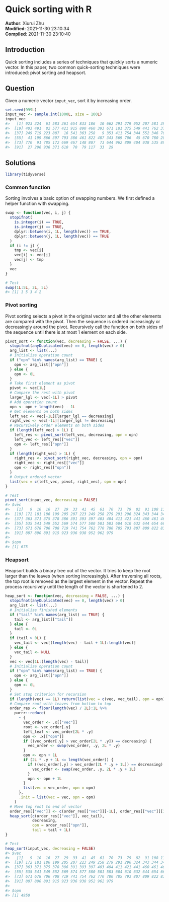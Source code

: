 
# Quick sorting with R

**Author**: Xiurui Zhu<br /> **Modified**: 2021-11-30 23:10:34<br />
**Compiled**: 2021-11-30 23:10:40

## Introduction

Quick sorting includes a series of techniques that quickly sorts a
numeric vector. In this paper, two common quick-sorting techniques were
introduced: pivot sorting and heapsort.

## Question

Given a numeric vector `input_vec`, sort it by increasing order.

``` r
set.seed(999L)
input_vec <- sample.int(1000L, size = 100L)
input_vec
#>   [1] 923 324  61 583 361 654 833 186  10 662 291 279 952 207 581 391 678 574
#>  [19] 403 491  82 577 421 915 890 460 393 671 181 375 549 441 762 378 580 632
#>  [37] 249 719 223 887  16 541 363 258   9 353 411 754 344 552 346 708 604 836
#>  [55]  41 199 866 397 793 386 461 822 487 343 569 706  45 670 780 205 108 159
#>  [73] 770  91 785 172 669 467 148 807  73 644 962 809 404 938 535 891 979 741
#>  [91]  27 296 936 371 610  70  79 117  33  29
```

## Solutions

``` r
library(tidyverse)
```

### Common function

Sorting involves a basic option of swapping numbers. We first defined a
helper function with swapping.

``` r
swap <- function(vec, i, j) {
  stopifnot(
    is.integer(i) == TRUE,
    is.integer(j) == TRUE,
    dplyr::between(i, 1L, length(vec)) == TRUE,
    dplyr::between(j, 1L, length(vec)) == TRUE
  )
  if (i != j) {
    tmp <- vec[i]
    vec[i] <- vec[j]
    vec[j] <- tmp
  }
  vec
}

# Test
swap(1L:5L, 2L, 5L)
#> [1] 1 5 3 4 2
```

### Pivot sorting

Pivot sorting selects a pivot in the original vector and all the other
elements are compared with the pivot. Then the sequence is ordered
increasingly or decreasingly around the pivot. Recursively call the
function on both sides of the sequence until there is at most 1 element
on each side.

``` r
pivot_sort <- function(vec, decreasing = FALSE, ...) {
  stopifnot(anyDuplicated(vec) == 0, length(vec) > 0)
  arg_list <- list(...)
  # Initialize operation count
  if ("opn" %in% names(arg_list) == TRUE) {
    opn <- arg_list[["opn"]]
  } else {
    opn <- 0L
  }
  # Take first element as pivot
  pivot <- vec[1L]
  # Compare the rest with pivot
  larger_lgl <- vec[-1L] > pivot
  # Add operation count
  opn <- opn + length(vec) - 1L
  # Get elements on both sides
  left_vec <- vec[-1L][larger_lgl == decreasing]
  right_vec <- vec[-1L][larger_lgl != decreasing]
  # Recursively order elements on both sides
  if (length(left_vec) > 1L) {
    left_res <- pivot_sort(left_vec, decreasing, opn = opn)
    left_vec <- left_res[["vec"]]
    opn <- left_res[["opn"]]
  }
  if (length(right_vec) > 1L) {
    right_res <- pivot_sort(right_vec, decreasing, opn = opn)
    right_vec <- right_res[["vec"]]
    opn <- right_res[["opn"]]
  }
  # Output ordered vector
  list(vec = c(left_vec, pivot, right_vec), opn = opn)
}

# Test
pivot_sort(input_vec, decreasing = FALSE)
#> $vec
#>   [1]   9  10  16  27  29  33  41  45  61  70  73  79  82  91 108 117 148 159
#>  [19] 172 181 186 199 205 207 223 249 258 279 291 296 324 343 344 346 353 361
#>  [37] 363 371 375 378 386 391 393 397 403 404 411 421 441 460 461 467 487 491
#>  [55] 535 541 549 552 569 574 577 580 581 583 604 610 632 644 654 662 669 670
#>  [73] 671 678 706 708 719 741 754 762 770 780 785 793 807 809 822 833 836 866
#>  [91] 887 890 891 915 923 936 938 952 962 979
#> 
#> $opn
#> [1] 675
```

### Heapsort

Heapsort builds a binary tree out of the vector. It tries to keep the
root larger than the leaves (when sorting increasingly). After
traversing all roots, the top root is removed as the largest element in
the vector. Repeat the process recursively until the length of the
vector is shortened to 2.

``` r
heap_sort <- function(vec, decreasing = FALSE, ...) {
  stopifnot(anyDuplicated(vec) == 0, length(vec) > 0)
  arg_list <- list(...)
  # Initialize finished elements
  if ("tail" %in% names(arg_list) == TRUE) {
    tail <- arg_list[["tail"]]
  } else {
    tail <- 0L
  }
  if (tail > 0L) {
    vec_tail <- vec[(length(vec) - tail + 1L):length(vec)]
  } else {
    vec_tail <- NULL
  }
  vec <- vec[1L:(length(vec) - tail)]
  # Initialize operation count
  if ("opn" %in% names(arg_list) == TRUE) {
    opn <- arg_list[["opn"]]
  } else {
    opn <- 0L
  }
  # Set stop criterion for recursion
  if (length(vec) == 1L) return(list(vec = c(vec, vec_tail), opn = opn))
  # Compare root with leaves from bottom to top
  order_res <- floor(length(vec) / 2L):1L %>%
    purrr::reduce(
      ~ {
        vec_order <- .x[["vec"]]
        root <- vec_order[.y]
        left_leaf <- vec_order[2L * .y]
        opn <- .x[["opn"]]
        if ((vec_order[.y] > vec_order[2L * .y]) == decreasing) {
          vec_order <- swap(vec_order, .y, 2L * .y)
        }
        opn <- opn + 1L
        if (2L * .y + 1L <= length(vec_order)) {
          if ((vec_order[.y] > vec_order[2L * .y + 1L]) == decreasing) {
            vec_order <- swap(vec_order, .y, 2L * .y + 1L)
          }
          opn <- opn + 1L
        }
        list(vec = vec_order, opn = opn)
      },
      .init = list(vec = vec, opn = opn)
    )
  # Move top root to end of vector
  order_res[["vec"]] <- c(order_res[["vec"]][-1L], order_res[["vec"]][1L])
  heap_sort(c(order_res[["vec"]], vec_tail),
            decreasing,
            opn = order_res[["opn"]],
            tail = tail + 1L)
}

# Test
heap_sort(input_vec, decreasing = FALSE)
#> $vec
#>   [1]   9  10  16  27  29  33  41  45  61  70  73  79  82  91 108 117 148 159
#>  [19] 172 181 186 199 205 207 223 249 258 279 291 296 324 343 344 346 353 361
#>  [37] 363 371 375 378 386 391 393 397 403 404 411 421 441 460 461 467 487 491
#>  [55] 535 541 549 552 569 574 577 580 581 583 604 610 632 644 654 662 669 670
#>  [73] 671 678 706 708 719 741 754 762 770 780 785 793 807 809 822 833 836 866
#>  [91] 887 890 891 915 923 936 938 952 962 979
#> 
#> $opn
#> [1] 4950
```
